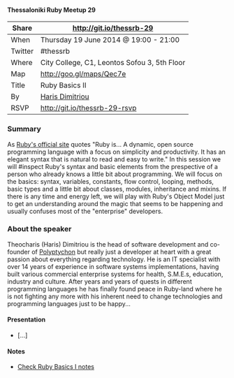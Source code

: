 #### Thessaloniki Ruby Meetup 29

Share   | http://git.io/thessrb-29
------- | -------------------------------------------------
When    | Thursday 19 June 2014 @ 19:00 - 21:00
Twitter | #thessrb
Where   | City College, C1, Leontos Sofou 3, 5th Floor
Map     | http://goo.gl/maps/Qec7e
Title   | Ruby Basics II
By      | [Haris Dimitriou](https://github.com/xarisd)
RSVP    | http://git.io/thessrb-29-rsvp

### Summary

As [Ruby's official site][1] quotes "Ruby is... A dynamic, open source programming language with a focus on simplicity and productivity. It has an elegant syntax that is natural to read and easy to write." In this session we will #inspect Ruby's syntax and basic elements from the prespective of a person who already knows a little bit about programming. We will focus on the basics: syntax, variables, constants, flow control, looping, methods, basic types and a little bit about classes, modules, inheritance and mixins. If there is any time and energy left, we will play with Ruby's Object Model just to get an understanding around the magic that seems to be happening and usually confuses most of the "enterprise" developers.

### About the speaker

Theocharis (Haris) Dimitriou is the head of software development and co-founder of [Polyptychon][2] but really just a developer at heart with a great passion about everything regarding technology. He is an IT specialist with over 14 years of experience in software systems implementations, having built various commercial enterprise systems for health, S.M.E.s, education, industry and culture. After years and years of quests in different programming languages he has finally found peace in Ruby-land where he is not fighting any more with his inherent need to change technologies and programming languages just to be happy...

#### Presentation

* [...]

#### Notes

* [Check Ruby Basics I notes](https://github.com/thessrb/meetups/blob/master/meetups/20140527-meetup-28.md#notes)

[1]: https://www.ruby-lang.org/
[2]: http://www.polyptychon.gr
